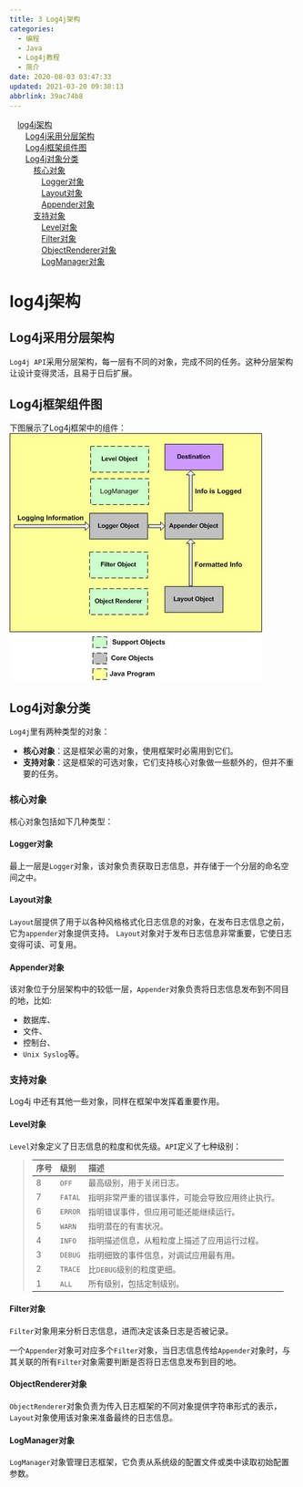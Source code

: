 ```yaml
---
title: 3 Log4j架构
categories: 
  - 编程
  - Java
  - Log4j教程
  - 简介
date: 2020-08-03 03:47:33
updated: 2021-03-20 09:38:13
abbrlink: 39ac74b8
---
```

<div id='my_toc'><a href="/blog/39ac74b8/#log4j架构" class="header_1">log4j架构</a>&nbsp;<br><a href="/blog/39ac74b8/#Log4j采用分层架构" class="header_2">Log4j采用分层架构</a>&nbsp;<br><a href="/blog/39ac74b8/#Log4j框架组件图" class="header_2">Log4j框架组件图</a>&nbsp;<br><a href="/blog/39ac74b8/#Log4j对象分类" class="header_2">Log4j对象分类</a>&nbsp;<br><a href="/blog/39ac74b8/#核心对象" class="header_3">核心对象</a>&nbsp;<br><a href="/blog/39ac74b8/#Logger对象" class="header_4">Logger对象</a>&nbsp;<br><a href="/blog/39ac74b8/#Layout对象" class="header_4">Layout对象</a>&nbsp;<br><a href="/blog/39ac74b8/#Appender对象" class="header_4">Appender对象</a>&nbsp;<br><a href="/blog/39ac74b8/#支持对象" class="header_3">支持对象</a>&nbsp;<br><a href="/blog/39ac74b8/#Level对象" class="header_4">Level对象</a>&nbsp;<br><a href="/blog/39ac74b8/#Filter对象" class="header_4">Filter对象</a>&nbsp;<br><a href="/blog/39ac74b8/#ObjectRenderer对象" class="header_4">ObjectRenderer对象</a>&nbsp;<br><a href="/blog/39ac74b8/#LogManager对象" class="header_4">LogManager对象</a>&nbsp;<br></div>
<style>.header_1{margin-left: 1em;}.header_2{margin-left: 2em;}.header_3{margin-left: 3em;}.header_4{margin-left: 4em;}.header_5{margin-left: 5em;}.header_6{margin-left: 6em;}</style>
<!--more-->
<script>if (navigator.platform.search('arm')==-1){document.getElementById('my_toc').style.display = 'none';}var e,p = document.getElementsByTagName('p');while (p.length>0) {e = p[0];e.parentElement.removeChild(e);}</script>

<!--end-->
# log4j架构
## Log4j采用分层架构
`Log4j API`采用分层架构，每一层有不同的对象，完成不同的任务。这种分层架构让设计变得灵活，且易于日后扩展。

## Log4j框架组件图
下图展示了Log4j框架中的组件：
![图片](https://raw.githubusercontent.com/lanlan2017/images/master/blog/programming/java/log4j/Log4jArchitecture/1.jpg)

## Log4j对象分类
`Log4j`里有两种类型的对象：
- **核心对象**：这是框架必需的对象，使用框架时必需用到它们。
- **支持对象**：这是框架的可选对象，它们支持核心对象做一些额外的，但并不重要的任务。

### 核心对象
核心对象包括如下几种类型：

#### Logger对象
最上一层是`Logger`对象，该对象负责获取日志信息，并存储于一个分层的命名空间之中。

#### Layout对象
`Layout`层提供了用于以各种风格格式化日志信息的对象，在发布日志信息之前，它为`appender`对象提供支持。
`Layout`对象对于发布日志信息非常重要，它使日志变得可读、可复用。

#### Appender对象
该对象位于分层架构中的较低一层，`Appender`对象负责将日志信息发布到不同目的地，比如:
- 数据库、
- 文件、
- 控制台、
- `Unix Syslog`等。

### 支持对象
Log4j 中还有其他一些对象，同样在框架中发挥着重要作用。

#### Level对象
`Level`对象定义了日志信息的粒度和优先级。`API`定义了七种级别：

> 
> |序号|级别|描述|
> |:---|:---|:---|
> |8|`OFF`|最高级别，用于关闭日志。|
> |7|`FATAL`|指明非常严重的错误事件，可能会导致应用终止执行。|
> |6|`ERROR`|指明错误事件，但应用可能还能继续运行。|
> |5|`WARN`|指明潜在的有害状况。|
> |4|`INFO`|指明描述信息，从粗粒度上描述了应用运行过程。|
> |3|`DEBUG`|指明细致的事件信息，对调试应用最有用。|
> |2|`TRACE`|比`DEBUG`级别的粒度更细。|
> |1|`ALL`|所有级别，包括定制级别。|


#### Filter对象
`Filter`对象用来分析日志信息，进而决定该条日志是否被记录。

一个`Appender`对象可对应多个`Filter`对象，当日志信息传给`Appender`对象时，与其关联的所有`Filter`对象需要判断是否将日志信息发布到目的地。

#### ObjectRenderer对象
`ObjectRenderer`对象负责为传入日志框架的不同对象提供字符串形式的表示，`Layout`对象使用该对象来准备最终的日志信息。

#### LogManager对象
`LogManager`对象管理日志框架，它负责从系统级的配置文件或类中读取初始配置参数。

<!--
blog/programming/java/log4j/Log4jArchitecture/1.jpg
-->

